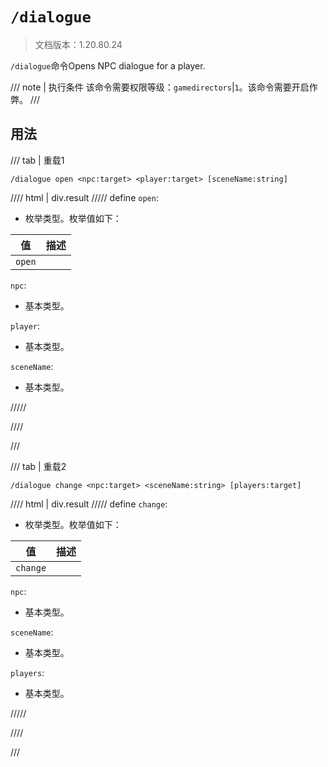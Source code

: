 # `/dialogue`

> 文档版本：1.20.80.24

`/dialogue`命令Opens NPC dialogue for a player.

/// note | 执行条件
该命令需要权限等级：`gamedirectors`|`1`。该命令需要开启作弊。
///

## 用法

/// tab | 重载1
```mcfunction
/dialogue open <npc:target> <player:target> [sceneName:string]
```

//// html | div.result
///// define
`open`: <!-- md:samp DialogueOpenAction -->

- 枚举类型。枚举值如下：

|值|描述|
|---|---|
|`open`||


`npc`: <!-- md:samp target -->

- 基本类型。

`player`: <!-- md:samp target -->

- 基本类型。

`sceneName`: <!-- md:samp string -->

- 基本类型。


/////

////

///

/// tab | 重载2
```mcfunction
/dialogue change <npc:target> <sceneName:string> [players:target]
```

//// html | div.result
///// define
`change`: <!-- md:samp DialogueChangeAction -->

- 枚举类型。枚举值如下：

|值|描述|
|---|---|
|`change`||


`npc`: <!-- md:samp target -->

- 基本类型。

`sceneName`: <!-- md:samp string -->

- 基本类型。

`players`: <!-- md:samp target -->

- 基本类型。


/////

////

///
